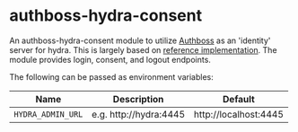 # authboss-hydra-consent
An authboss-hydra-consent module to utilize [Authboss](https://github.com/volatiletech/authboss)  as an 'identity' server for hydra. This is largely based on [reference implementation](https://github.com/ory/hydra-login-consent-node). The module provides login, consent, and logout endpoints.

The following can be passed as environment variables:

| Name              | Description            | Default               |
|-------------------|------------------------|-----------------------|
| `HYDRA_ADMIN_URL` | e.g. http://hydra:4445 | http://localhost:4445 |